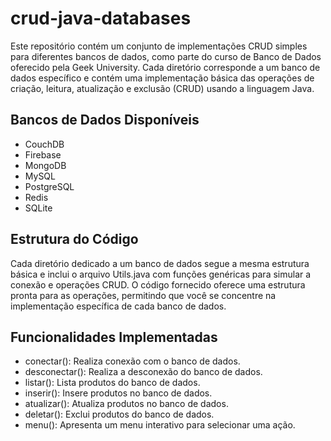 # crud-java-databases

Este repositório contém um conjunto de implementações CRUD simples para diferentes bancos de dados, como parte do curso de Banco de Dados oferecido pela Geek University. Cada diretório corresponde a um banco de dados específico e contém uma implementação básica das operações de criação, leitura, atualização e exclusão (CRUD) usando a linguagem Java.

## Bancos de Dados Disponíveis
- CouchDB
- Firebase
- MongoDB
- MySQL
- PostgreSQL
- Redis
- SQLite

## Estrutura do Código
Cada diretório dedicado a um banco de dados segue a mesma estrutura básica e inclui o arquivo Utils.java com funções genéricas para simular a conexão e operações CRUD. O código fornecido oferece uma estrutura pronta para as operações, permitindo que você se concentre na implementação específica de cada banco de dados.

## Funcionalidades Implementadas
- conectar(): Realiza conexão com o banco de dados.
- desconectar(): Realiza a desconexão do banco de dados.
- listar(): Lista produtos do banco de dados.
- inserir(): Insere produtos no banco de dados.
- atualizar(): Atualiza produtos no banco de dados.
- deletar(): Exclui produtos do banco de dados.
- menu(): Apresenta um menu interativo para selecionar uma ação.
